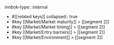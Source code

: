 innbok-type:: internal
- #[[related keys]]
collapsed:: true
- #key [[Market/Market maturity]] > [[segment 2]]
- #key [[Market/Market timing]] > [[segment 2]]
- #key [[Market/Entry barriers]] > [[segment 2]]
- #key [[Market/Environment]] > [[segment 2]]


